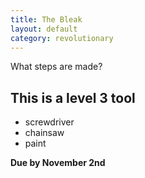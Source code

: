 ```yaml
---
title: The Bleak
layout: default
category: revolutionary
---
```

What steps are made?

## This is a level 3 tool

* screwdriver
* chainsaw
* paint

<b> Due by November 2nd </b>
